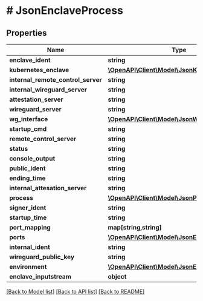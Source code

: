 # # JsonEnclaveProcess

## Properties

Name | Type | Description | Notes
------------ | ------------- | ------------- | -------------
**enclave_ident** | **string** |  | [optional]
**kubernetes_enclave** | [**\OpenAPI\Client\Model\JsonKubernetesEnclave**](JsonKubernetesEnclave.md) |  | [optional]
**internal_remote_control_server** | **string** |  | [optional]
**internal_wireguard_server** | **string** |  | [optional]
**attestation_server** | **string** |  | [optional]
**wireguard_server** | **string** |  | [optional]
**wg_interface** | [**\OpenAPI\Client\Model\JsonWireguardInterface**](JsonWireguardInterface.md) |  | [optional]
**startup_cmd** | **string** |  | [optional]
**remote_control_server** | **string** |  | [optional]
**status** | **string** |  | [optional]
**console_output** | **string** |  | [optional]
**public_ident** | **string** |  | [optional]
**ending_time** | **string** |  | [optional]
**internal_attesation_server** | **string** |  | [optional]
**process** | [**\OpenAPI\Client\Model\JsonProcess**](JsonProcess.md) |  | [optional]
**signer_ident** | **string** |  | [optional]
**startup_time** | **string** |  | [optional]
**port_mapping** | **map[string,string]** |  | [optional]
**ports** | [**\OpenAPI\Client\Model\JsonEnclavePort[]**](JsonEnclavePort.md) |  | [optional]
**internal_ident** | **string** |  | [optional]
**wireguard_public_key** | **string** |  | [optional]
**environment** | [**\OpenAPI\Client\Model\JsonEnvironment**](JsonEnvironment.md) |  | [optional]
**enclave_inputstream** | **object** |  | [optional]

[[Back to Model list]](../../README.md#models) [[Back to API list]](../../README.md#endpoints) [[Back to README]](../../README.md)
